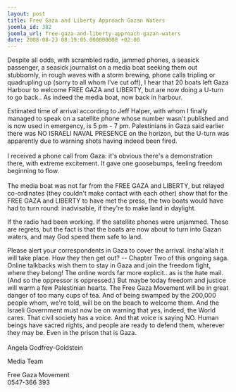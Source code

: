 ```yaml
---
layout: post
title: Free Gaza and Liberty Approach Gazan Waters
joomla_id: 382
joomla_url: free-gaza-and-liberty-approach-gazan-waters
date: 2008-08-23 08:19:05.000000000 +02:00
---
```

<p>Despite all odds, with scrambled radio, jammed phones, a seasick passenger, a seasick journalist on a media boat seeking them out stubbornly, in rough waves with a storm brewing, phone calls tripling or quadrupling up (sorry to all whom I've cut off), I hear that 20 boats left Gaza Harbour to welcome FREE GAZA and LIBERTY, but are now doing a U-turn to go back.. As indeed the media boat, now back in harbour.&nbsp; </p><p>Estimated time of arrival according to Jeff Halper, with whom I finally managed to speak on a satellite phone whose number wasn't published and is now used in emergency, is 5 pm - 7 pm. Palestinians in Gaza said earlier there was NO ISRAELI NAVAL PRESENCE on the horizon, but the U-turn was apparently due to warning shots having indeed been fired.<br />&nbsp; <br />I received a phone call from Gaza: it's obvious there's a demonstration there, with extreme excitement. It gave one goosebumps, feeling freedom beginning to flow.<br />&nbsp; <br />The media boat was not far from the FREE GAZA and LIBERTY, but relayed co-ordinates (they couldn't make contact with each other) show that for the FREE GAZA and LIBERTY to have met the press, the two boats would have had to turn round: inadvisable, if they're to make land in daylight.</p><p>If the radio had been working. If the satellite phones were unjammed. These are regrets, but the fact is that the boats are now about to turn into Gazan waters, and may God speed them safe to land.</p><p>Please alert your correspondents in Gaza to cover the arrival. insha'allah it will take place. How they then get out? -- Chapter Two of this ongoing saga. Online talkbacks wish them to stay in Gaza and join the freedom fight, where they belong! The online words far more explicit.. as is the hate mail. (And so the oppressor is oppressed.) But maybe today freedom and justice will warm a few Palestinian hearts. The Free Gaza Movement will be in great danger of too many cups of tea. And of being swamped by the 200,000 people whom, we're told, will be on the beach to welcome them. And the Israeli Government must now be on warning that yes, indeed, the World cares. That civil society has a voice. And that voice is saying NO. Human beings have sacred rights, and people are ready to defend them, wherever they may be. Even in the prison that is Gaza.<br />&nbsp;<br />Angela Godfrey-Goldstein</p><p>Media Team</p><p>Free Gaza Movement<br />0547-366 393&nbsp; </p><p><a href=""></a></p>
